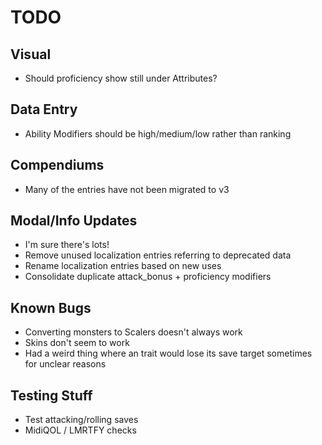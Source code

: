 # TODO

## Visual

* Should proficiency show still under Attributes?

## Data Entry

* Ability Modifiers should be high/medium/low rather than ranking

## Compendiums

* Many of the entries have not been migrated to v3 

## Modal/Info Updates

* I'm sure there's lots!
* Remove unused localization entries referring to deprecated data
* Rename localization entries based on new uses
* Consolidate duplicate attack_bonus + proficiency modifiers

## Known Bugs

* Converting monsters to Scalers doesn't always work
* Skins don't seem to work
* Had a weird thing where an trait would lose its save target sometimes for unclear reasons

## Testing Stuff

* Test attacking/rolling saves
* MidiQOL / LMRTFY checks
